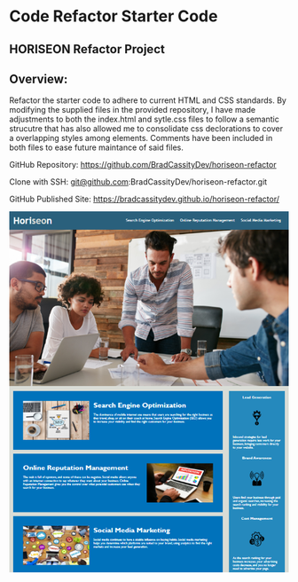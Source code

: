# Code Refactor Starter Code

## HORISEON Refactor Project

## Overview:
Refactor the starter code to adhere to current HTML and CSS standards. By modifying the supplied files in the provided repository, I have made adjustments to both the index.html and sytle.css files to follow a semantic strucutre that has also allowed me to consolidate css declorations to cover a overlapping styles among elements. Comments have been included in both files to ease future maintance of said files. 

GitHub Repository: https://github.com/BradCassityDev/horiseon-refactor

Clone with SSH: git@github.com:BradCassityDev/horiseon-refactor.git

GitHub Published Site: https://bradcassitydev.github.io/horiseon-refactor/

![Working Project Screenshot](project-image.png)